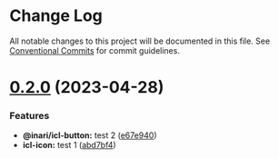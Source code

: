 # Change Log

All notable changes to this project will be documented in this file.
See [Conventional Commits](https://conventionalcommits.org) for commit guidelines.

# [0.2.0](https://github.com/manu-bujes/inari-kuro-turbo/compare/@inari/icl-icon@0.1.0...@inari/icl-icon@0.2.0) (2023-04-28)

### Features

- **@inari/icl-button:** test 2 ([e67e940](https://github.com/manu-bujes/inari-kuro-turbo/commit/e67e940af536cdcdeb0fc7c94b9bfe5c922e3025))
- **icl-icon:** test 1 ([abd7bf4](https://github.com/manu-bujes/inari-kuro-turbo/commit/abd7bf4e5a021e1932193d8af1144cd05dbb65ac))

